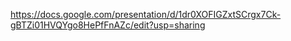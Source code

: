 https://docs.google.com/presentation/d/1dr0XOFIGZxtSCrgx7Ck-gBTZi01HVQYgo8HePfFnAZc/edit?usp=sharing
